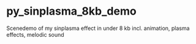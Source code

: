 # py_sinplasma_8kb_demo
Scenedemo of my sinplasma effect in under 8 kb incl. animation, plasma effects, melodic sound
